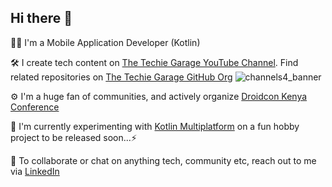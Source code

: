 ## Hi there 👋

👩‍💻   I'm a Mobile Application Developer (Kotlin)

🛠️   I create tech content on [The Techie Garage YouTube Channel](https://www.youtube.com/@thetechiegarage). Find related repositories on [The Techie Garage GitHub Org](https://github.com/TheTechieGarage)
 ![channels4_banner](https://github.com/user-attachments/assets/597255b6-ceda-4260-aaba-78a5cb66385a)

⚙️   I'm a huge fan of communities, and actively organize [Droidcon Kenya Conference](https://droidcon.co.ke/)

🌱   I'm currently experimenting with [Kotlin Multiplatform](https://kotlinlang.org/docs/multiplatform.html) on a fun hobby project to be released soon...⚡

🚀   To collaborate or chat on anything tech, community etc, reach out to me via [LinkedIn](https://www.linkedin.com/in/AnnunziataKinya/)
<!--
**Anniekobia/Anniekobia** is a ✨ _special_ ✨ repository because its `README.md` (this file) appears on your GitHub profile.

Here are some ideas to get you started:

- 🔭 I’m currently working on ...
- 🌱 I’m currently learning ...
- 👯 I’m looking to collaborate on ...
- 🤔 I’m looking for help with ...
- 💬 Ask me about ...
- 📫 How to reach me: ...
- 😄 Pronouns: ...
- ⚡ Fun fact: ...
-->
